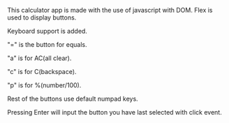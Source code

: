 This calculator app is made with the use of javascript with DOM. Flex is used to display buttons.

Keyboard support is added.

"=" is the button for equals.

"a" is for AC(all clear).

"c" is for C(backspace).

"p" is for %(number/100).

Rest of the buttons use default numpad keys.

Pressing Enter will input the button you have last selected with click event. 



